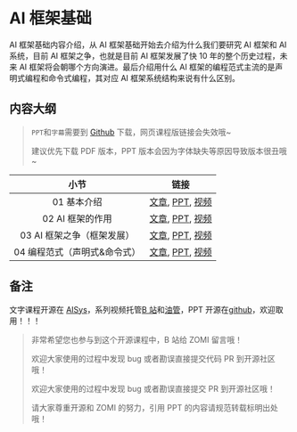 <!--Copyright © ZOMI 适用于[License](https://github.com/chenzomi12/AISystem)版权许可-->

# AI 框架基础

AI 框架基础内容介绍，从 AI 框架基础开始去介绍为什么我们要研究 AI 框架和 AI 系统，目前 AI 框架之争，也就是目前 AI 框架发展了快 10 年的整个历史过程，未来 AI 框架将会朝哪个方向演进。最后介绍用什么 AI 框架的编程范式主流的是声明式编程和命令式编程，其对应 AI 框架系统结构来说有什么区别。

## 内容大纲

> `PPT`和`字幕`需要到 [Github](https://github.com/chenzomi12/AISystem) 下载，网页课程版链接会失效哦~
>
> 建议优先下载 PDF 版本，PPT 版本会因为字体缺失等原因导致版本很丑哦~

| 小节 | 链接|
|:--:|:--:|
| 01 基本介绍| [文章](./01Introduction.md), [PPT](./01Introduction.pdf), [视频](https://www.bilibili.com/video/BV1he4y1z7oD)  |
| 02 AI 框架的作用| [文章](./02Fundamentals.md), [PPT](./02Fundamentals.pdf), [视频](https://www.bilibili.com/video/BV1fd4y1q7qk) |
| 03 AI 框架之争（框架发展）| [文章](./03History.md), [PPT](./03History.pdf), [视频](https://www.bilibili.com/video/BV1C8411x7Kn)  |
| 04 编程范式（声明式&命令式）| [文章](./04Programing.md), [PPT](./04Programing.pdf), [视频](https://www.bilibili.com/video/BV1gR4y1o7WT)  |

## 备注

文字课程开源在 [AISys](https://chenzomi12.github.io/)，系列视频托管[B 站](https://space.bilibili.com/517221395)和[油管](https://www.youtube.com/@ZOMI666/videos)，PPT 开源在[github](https://github.com/chenzomi12/AISystem)，欢迎取用！！！

> 非常希望您也参与到这个开源课程中，B 站给 ZOMI 留言哦！
> 
> 欢迎大家使用的过程中发现 bug 或者勘误直接提交代码 PR 到开源社区哦！
>
> 欢迎大家使用的过程中发现 bug 或者勘误直接提交 PR 到开源社区哦！
>
> 请大家尊重开源和 ZOMI 的努力，引用 PPT 的内容请规范转载标明出处哦！